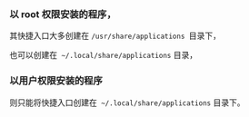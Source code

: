 
### 以 root 权限安装的程序，

其快捷入口大多创建在 `/usr/share/applications `目录下，

也可以创建在` ~/.local/share/applications` 目录，

### 以用户权限安装的程序

则只能将快捷入口创建在` ~/.local/share/applications` 目录下。
